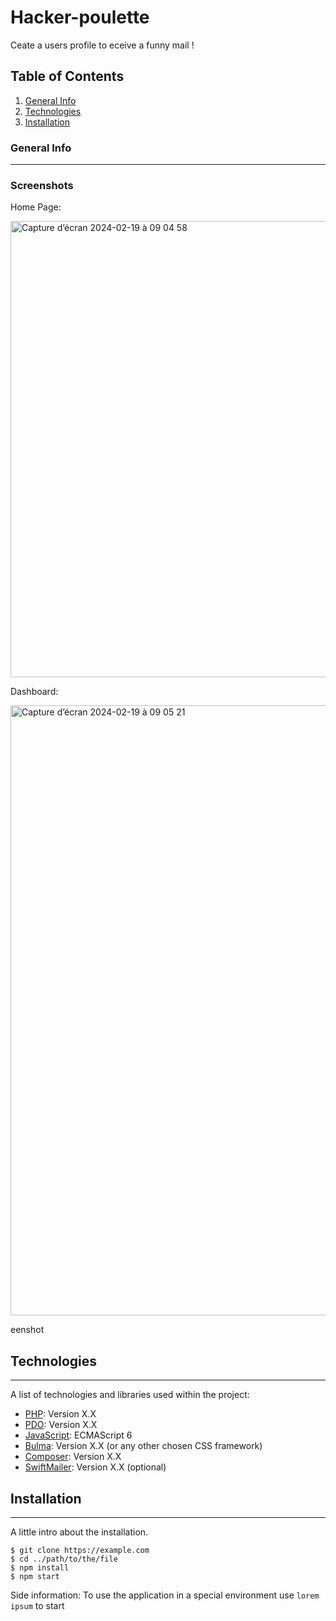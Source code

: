 # Hacker-poulette
Ceate a users profile to eceive a funny mail !
## Table of Contents
1. [General Info](#general-info)
2. [Technologies](#technologies)
3. [Installation](#installation)
### General Info
***


### Screenshots

Home Page:

<img width="730" alt="Capture d’écran 2024-02-19 à 09 04 58" src="https://github.com/marvinseran/hakers-poulette/assets/124906642/4ed0d744-caba-41e0-829b-869f30a716a6">

Dashboard:

<img width="976" alt="Capture d’écran 2024-02-19 à 09 05 21" src="https://github.com/marvinseran/hakers-poulette/assets/124906642/514c191c-b7d2-4866-a166-49e7a38e53f6">


eenshot

## Technologies
***
A list of technologies and libraries used within the project:

* [PHP](https://www.php.net): Version X.X
* [PDO](https://www.php.net/manual/en/book.pdo.php): Version X.X
* [JavaScript](https://developer.mozilla.org/en-US/docs/Web/JavaScript): ECMAScript 6
* [Bulma](https://bulma.io): Version X.X (or any other chosen CSS framework)
* [Composer](https://getcomposer.org): Version X.X
* [SwiftMailer](https://symfony.com/doc/current/mailer.html): Version X.X (optional)

## Installation
***
A little intro about the installation. 
```
$ git clone https://example.com
$ cd ../path/to/the/file
$ npm install
$ npm start
```
Side information: To use the application in a special environment use ```lorem ipsum``` to start
